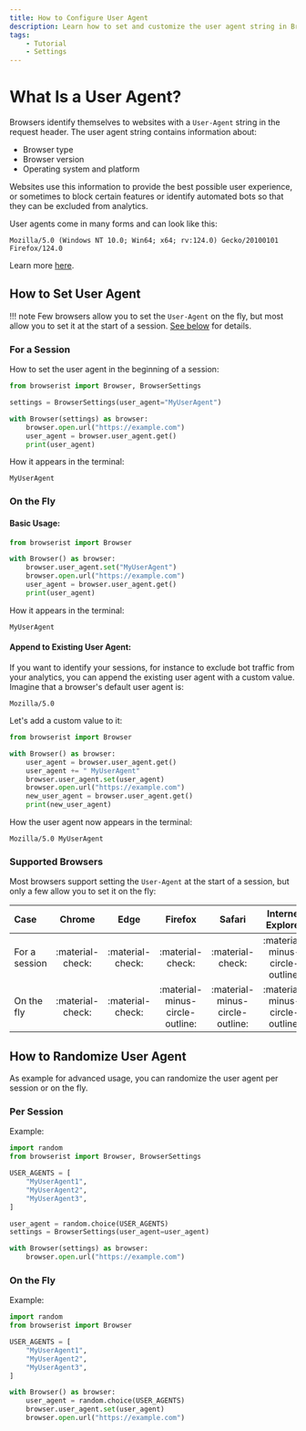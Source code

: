 ```yaml
---
title: How to Configure User Agent
description: Learn how to set and customize the user agent string in Browserist. Includes code examples, tips, and tricks for web automation and scraping.
tags:
    - Tutorial
    - Settings
---
```


# What Is a User Agent?
Browsers identify themselves to websites with a `User-Agent` string in the request header. The user agent string contains information about:

* Browser type
* Browser version
* Operating system and platform

Websites use this information to provide the best possible user experience, or sometimes to block certain features or identify automated bots so that they can be excluded from analytics.

User agents come in many forms and can look like this:

```shell title=""
Mozilla/5.0 (Windows NT 10.0; Win64; x64; rv:124.0) Gecko/20100101 Firefox/124.0
```

Learn more [here](https://developer.mozilla.org/en-US/docs/Web/HTTP/Headers/User-Agent).

## How to Set User Agent
!!! note
    Few browsers allow you to set the `User-Agent` on the fly, but most allow you to set it at the start of a session. [See below](#supported-browsers) for details.

### For a Session
How to set the user agent in the beginning of a session:

```python linenums="1" hl_lines="3 7-8"
from browserist import Browser, BrowserSettings

settings = BrowserSettings(user_agent="MyUserAgent")

with Browser(settings) as browser:
    browser.open.url("https://example.com")
    user_agent = browser.user_agent.get()
    print(user_agent)
```

How it appears in the terminal:

```shell title=""
MyUserAgent
```

### On the Fly
#### Basic Usage:

```python linenums="1" hl_lines="4"
from browserist import Browser

with Browser() as browser:
    browser.user_agent.set("MyUserAgent")
    browser.open.url("https://example.com")
    user_agent = browser.user_agent.get()
    print(user_agent)
```

How it appears in the terminal:

```shell title=""
MyUserAgent
```

#### Append to Existing User Agent:
If you want to identify your sessions, for instance to exclude bot traffic from your analytics, you can append the existing user agent with a custom value. Imagine that a browser's default user agent is:

```shell title=""
Mozilla/5.0
```

Let's add a custom value to it:

```python linenums="1" hl_lines="4-6"
from browserist import Browser

with Browser() as browser:
    user_agent = browser.user_agent.get()
    user_agent += " MyUserAgent"
    browser.user_agent.set(user_agent)
    browser.open.url("https://example.com")
    new_user_agent = browser.user_agent.get()
    print(new_user_agent)
```

How the user agent now appears in the terminal:

```shell title=""
Mozilla/5.0 MyUserAgent
```

### Supported Browsers
Most browsers support setting the `User-Agent` at the start of a session, but only a few allow you to set it on the fly:

| Case          | Chrome           | Edge             | Firefox                         | Safari                          | Internet Explorer               |
| :------------ | :--------------: | :--------------: | :-----------------------------: | :-----------------------------: | :-----------------------------: |
| For a session | :material-check: | :material-check: | :material-check:                | :material-check:                | :material-minus-circle-outline: |
| On the fly    | :material-check: | :material-check: | :material-minus-circle-outline: | :material-minus-circle-outline: | :material-minus-circle-outline: |

## How to Randomize User Agent
As example for advanced usage, you can randomize the user agent per session or on the fly.

### Per Session
Example:

```python linenums="1" hl_lines="10-11"
import random
from browserist import Browser, BrowserSettings

USER_AGENTS = [
    "MyUserAgent1",
    "MyUserAgent2",
    "MyUserAgent3",
]

user_agent = random.choice(USER_AGENTS)
settings = BrowserSettings(user_agent=user_agent)

with Browser(settings) as browser:
    browser.open.url("https://example.com")
```

### On the Fly
Example:

```python linenums="1" hl_lines="11-12"
import random
from browserist import Browser

USER_AGENTS = [
    "MyUserAgent1",
    "MyUserAgent2",
    "MyUserAgent3",
]

with Browser() as browser:
    user_agent = random.choice(USER_AGENTS)
    browser.user_agent.set(user_agent)
    browser.open.url("https://example.com")
```
